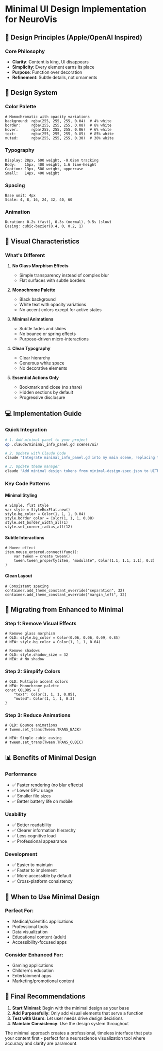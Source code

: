 # Minimal UI Design Implementation for NeuroVis

## 🎯 Design Principles (Apple/OpenAI Inspired)

### Core Philosophy
- **Clarity**: Content is king, UI disappears
- **Simplicity**: Every element earns its place
- **Purpose**: Function over decoration
- **Refinement**: Subtle details, not ornaments

## 📐 Design System

### Color Palette
```gdscript
# Monochromatic with opacity variations
background: rgba(255, 255, 255, 0.04)  # 4% white
border:     rgba(255, 255, 255, 0.08)  # 8% white
hover:      rgba(255, 255, 255, 0.06)  # 6% white
text:       rgba(255, 255, 255, 0.85)  # 85% white
muted:      rgba(255, 255, 255, 0.30)  # 30% white
```

### Typography
```
Display: 28px, 600 weight, -0.02em tracking
Body:    15px, 400 weight, 1.6 line-height
Caption: 13px, 500 weight, uppercase
Small:   14px, 400 weight
```

### Spacing
```
Base unit: 4px
Scale: 4, 8, 16, 24, 32, 40, 60
```

### Animation
```
Duration: 0.2s (fast), 0.3s (normal), 0.5s (slow)
Easing: cubic-bezier(0.4, 0, 0.2, 1)
```

## 🎨 Visual Characteristics

### What's Different
1. **No Glass Morphism Effects**
   - Simple transparency instead of complex blur
   - Flat surfaces with subtle borders

2. **Monochrome Palette**
   - Black background
   - White text with opacity variations
   - No accent colors except for active states

3. **Minimal Animations**
   - Subtle fades and slides
   - No bounce or spring effects
   - Purpose-driven micro-interactions

4. **Clean Typography**
   - Clear hierarchy
   - Generous white space
   - No decorative elements

5. **Essential Actions Only**
   - Bookmark and close (no share)
   - Hidden sections by default
   - Progressive disclosure

## 💻 Implementation Guide

### Quick Integration
```bash
# 1. Add minimal panel to your project
cp .claude/minimal_info_panel.gd scenes/ui/

# 2. Update with Claude Code
claude "Integrate minimal_info_panel.gd into my main scene, replacing the current info panel"

# 3. Update theme manager
claude "Add minimal design tokens from minimal-design-spec.json to UIThemeManager.gd"
```

### Key Code Patterns

#### Minimal Styling
```gdscript
# Simple, flat style
var style = StyleBoxFlat.new()
style.bg_color = Color(1, 1, 1, 0.04)
style.border_color = Color(1, 1, 1, 0.08)
style.set_border_width_all(1)
style.set_corner_radius_all(12)
```

#### Subtle Interactions
```gdscript
# Hover effect
item.mouse_entered.connect(func():
    var tween = create_tween()
    tween.tween_property(item, "modulate", Color(1.1, 1.1, 1.1), 0.2)
)
```

#### Clean Layout
```gdscript
# Consistent spacing
container.add_theme_constant_override("separation", 32)
container.add_theme_constant_override("margin_left", 32)
```

## 🔄 Migrating from Enhanced to Minimal

### Step 1: Remove Visual Effects
```gdscript
# Remove glass morphism
# OLD: style.bg_color = Color(0.06, 0.06, 0.09, 0.85)
# NEW: style.bg_color = Color(1, 1, 1, 0.04)

# Remove shadows
# OLD: style.shadow_size = 32
# NEW: # No shadow
```

### Step 2: Simplify Colors
```gdscript
# OLD: Multiple accent colors
# NEW: Monochrome palette
const COLORS = {
    "text": Color(1, 1, 1, 0.85),
    "muted": Color(1, 1, 1, 0.3)
}
```

### Step 3: Reduce Animations
```gdscript
# OLD: Bounce animations
# tween.set_trans(Tween.TRANS_BACK)

# NEW: Simple cubic easing
# tween.set_trans(Tween.TRANS_CUBIC)
```

## 📊 Benefits of Minimal Design

### Performance
- ✅ Faster rendering (no blur effects)
- ✅ Lower GPU usage
- ✅ Smaller file sizes
- ✅ Better battery life on mobile

### Usability
- ✅ Better readability
- ✅ Clearer information hierarchy
- ✅ Less cognitive load
- ✅ Professional appearance

### Development
- ✅ Easier to maintain
- ✅ Faster to implement
- ✅ More accessible by default
- ✅ Cross-platform consistency

## 🎯 When to Use Minimal Design

### Perfect For:
- Medical/scientific applications
- Professional tools
- Data visualization
- Educational content (adult)
- Accessibility-focused apps

### Consider Enhanced For:
- Gaming applications
- Children's education
- Entertainment apps
- Marketing/promotional content

## 📝 Final Recommendations

1. **Start Minimal**: Begin with the minimal design as your base
2. **Add Purposefully**: Only add visual elements that serve a function
3. **Test with Users**: Let user needs drive design decisions
4. **Maintain Consistency**: Use the design system throughout

The minimal approach creates a professional, timeless interface that puts your content first - perfect for a neuroscience visualization tool where accuracy and clarity are paramount.
